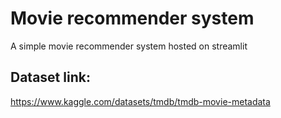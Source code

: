 # Movie recommender system
A simple movie recommender system hosted on streamlit

## Dataset link:
https://www.kaggle.com/datasets/tmdb/tmdb-movie-metadata
